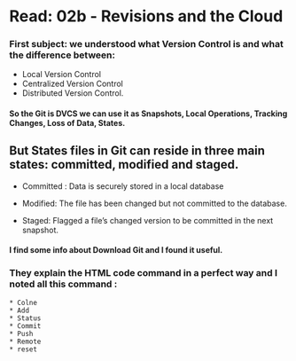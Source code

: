 # Read: 02b - Revisions and the Cloud

### First subject: we understood what Version Control is and what the difference between:
* Local Version Control
* Centralized Version Control
* Distributed Version Control. 

#### So the Git is DVCS we can use it as Snapshots, Local Operations, Tracking Changes, Loss of Data, States. 

## But States files in Git can reside in three main states: committed, modified and staged.

* Committed : Data is securely stored in a local database

* Modified: The file has been changed but not committed to the database.

* Staged: Flagged a file’s changed version to be committed in the next snapshot.

#### I find some info about Download Git and I found it useful.

### They explain the HTML code command in a perfect way and I noted all this command :

	* Colne
	* Add
	* Status
	* Commit
	* Push
	* Remote
	* reset
